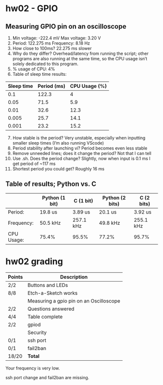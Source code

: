# hw02 - GPIO
## Measuring GPIO pin on an oscilloscope
1. Min voltage: -222.4 mV Max voltage: 3.20 V
2. Period: 122.275 ms Frequency: 8.18 Hz
3. How close to 100ms? 22.275 ms slower
4. Why do they differ? Overhead/latency from running the script; other programs are also running at the same time, so the CPU usage isn’t solely dedicated to this program. 
5. % usage of CPU: 4%
6. Table of sleep time results:

| Sleep time | Period (ms) | CPU Usage (%) |
|------------|-------------|---------------|
|0.1         | 122.3       | 4             |
|0.05        | 71.5        | 5.9           | 
|0.01        | 32.6        | 12.3          |
|0.005       | 25.7        | 14.1          | 
|0.001       | 23.2        | 15.2          |

7. How stable is the period? Very unstable, especially when inputting smaller sleep times (I’m also running VScode)
8. Period stability after launching vi? Period becomes even less stable
9. Remove unneeded lines; does it change the period? Not that I can tell
10. Use .sh. Does the period change? Slightly, now when input is 0.1 ms I get period of ~117 ms
11. Shortest period you could get? Roughly 16 ms

## Table of results; Python vs. C

|            | Python (1 bit) | C (1 bit) | Python (2 bits) | C (2 bits) |
|------------|----------------|-----------|-----------------|------------|
| Period:    | 19.8 us        | 3.89 us   | 20.1 us         | 3.92 us    |
| Frequency: | 50.5 kHz       | 257.1 kHz | 49.8 kHz        | 255.1 kHz  |
| CPU Usage: | 75.4%          | 95.5%     | 77.2%           | 95.7%      |



# hw02 grading

| Points      | Description |
| ----------- | ----------- |
|  2/2 | Buttons and LEDs 
|  8/8 | Etch-a-Sketch works
|      | Measuring a gpio pin on an Oscilloscope 
|  2/2 | Questions answered
|  4/4 | Table complete
|  2/2 | gpiod
|      | Security
|  0/1 | ssh port 
|  0/1 | fail2ban
| 18/20   | **Total**


Your frequency is very low. 

ssh port change and fail2ban are missing.